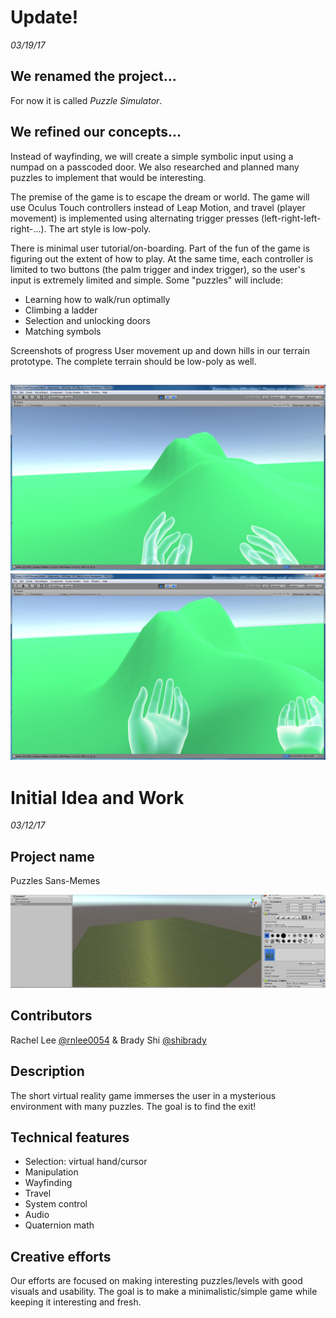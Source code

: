 # Update!
_03/19/17_

## We renamed the project...
For now it is called *Puzzle Simulator*.

## We refined our concepts...
Instead of wayfinding, we will create a simple symbolic input using a numpad on a passcoded door. We also researched and planned many puzzles to implement that would be interesting.

The premise of the game is to escape the dream or world. The game will use Oculus Touch controllers instead of Leap Motion, and travel (player movement) is implemented using alternating trigger presses (left-right-left-right-...). The art style is low-poly.

There is minimal user tutorial/on-boarding. Part of the fun of the game is figuring out the extent of how to play. At the same time, each controller is limited to two buttons (the palm trigger and index trigger), so the user's input is extremely limited and simple. Some "puzzles" will include:
- Learning how to walk/run optimally
- Climbing a ladder
- Selection and unlocking doors
- Matching symbols

Screenshots of progress
User movement up and down hills in our terrain prototype. The complete terrain should be low-poly as well.

![Hills and terrain precursors without low-poly code!](https://raw.githubusercontent.com/rnlee0054/165blog/master/images/1.png)
![Hills and terrain precursors without low-poly code!](https://raw.githubusercontent.com/rnlee0054/165blog/master/images/2.png)
------
# Initial Idea and Work
_03/12/17_

## Project name
Puzzles Sans-Memes

![Grassy game](https://raw.githubusercontent.com/rnlee0054/165blog/master/images/17269969_1812655022284504_1745578501_o.png)

## Contributors
Rachel Lee [@rnlee0054](github.com/rnlee0054) & Brady Shi [@shibrady](github.com/shibrady)
## Description
The short virtual reality game immerses the user in a mysterious environment with many puzzles. The goal is to find the exit!

## Technical features
- Selection: virtual hand/cursor
- Manipulation
- Wayfinding
- Travel
- System control
- Audio
- Quaternion math

## Creative efforts
Our efforts are focused on making interesting puzzles/levels with good visuals and usability. The goal is to make a minimalistic/simple game while keeping it interesting and fresh.
